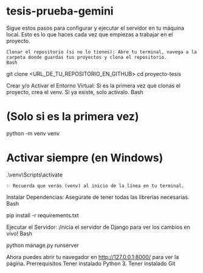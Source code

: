 # tesis-prueba-gemini
Sigue estos pasos para configurar y ejecutar el servidor en tu máquina local.
Esto es lo que haces cada vez que empiezas a trabajar en el proyecto.

    Clonar el repositorio (si no lo tienes): Abre tu terminal, navega a la carpeta donde guardas tus proyectos y clona el repositorio.
    Bash

git clone <URL_DE_TU_REPOSITORIO_EN_GITHUB>
cd proyecto-tesis

Crear y/o Activar el Entorno Virtual: Si es la primera vez que clonas el proyecto, crea el venv. Si ya existe, solo actívalo.
Bash

# (Solo si es la primera vez)
python -m venv venv

# Activar siempre (en Windows)
.\venv\Scripts\activate

    ✨ Recuerda que verás (venv) al inicio de la línea en tu terminal.

Instalar Dependencias: Asegúrate de tener todas las librerías necesarias.
Bash

pip install -r requirements.txt

Ejecutar el Servidor: ¡Inicia el servidor de Django para ver los cambios en vivo!
Bash

python manage.py runserver

Ahora puedes abrir tu navegador en http://127.0.0.1:8000/ para ver la página.
Prerrequisitos
Tener instalado Python 3.
Tener instalado Git
